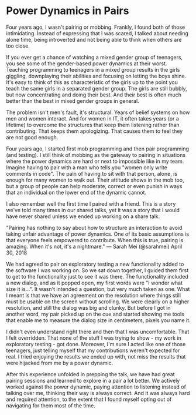 # Power Dynamics in Pairs

Four years ago, I wasn't pairing or mobbing. Frankly, I found both of those intimidating. Instead of expressing that I was scared, I talked about needing alone time, being introverted and not being able to think when others are too close.

If you ever get a chance of watching a mixed gender group of teenagers, you see some of the gender-based power dynamics at their worst. Teaching programming to teenagers in a mixed group results in the girls giggling, downplaying their abilities and focusing on letting the boys shine. It's easy to think of this as characteristic of the girls up to the point you teach the same girls in a separated gender group. The girls are still bubbly, but now concentrating and doing their best. And their best is often much better than the best in mixed gender groups in general.

The problem isn't men's fault, it's structural. Years of belief systems on how men and women interact. And for women in IT, it often takes years (or a lifetime) to overcome the structures that keep them listening rather than contributing. That keeps them apologizing. That causes them to feel they are not good enough.

Four years ago, I started first mob programming and then pair programming (and testing). I still think of mobbing as the gateway to pairing in situations where the power dynamics are hard or next to impossible like in my team. Imagine having to pair with a man who tells you "women only write comments in code". The pain of having to sit with that person, alone, is enough for many women to walk out. Their attitude shows in the mob too, but a group of people can help moderate, correct or even punish in ways that an individual on the lower end of the dynamic cannot.

I also remember well the first time I paired with a friend. This is a story we've told many times in our shared talks, yet it was a story that I would have never shared unless we ended up working on a share talk.

"Pairing has nothing to say about how to structure an interaction to avoid taking unfair advantage of power dynamics. One of its basic assumptions is that everyone feels empowered to contribute.
When this is true, pairing is amazing. When it's not, it's a nightmare."
— Sarah Mei (@sarahmei) April 30, 2018

We had agreed to pair on exploratory testing a new functionality added to the software I was working on.  So we sat down together, I guided them first to get to the functionality just to see it was there. The functionality included a new dialog, and as it popped open, my first words were "I wonder what size it is...". It wasn't intended a question, but very much taken as one. What I meant is that we have an agreement on the resolution where things still must be usable on the screen without scrolling. We were clearly on a higher resolution, and still the dialog was big and clunky. But before I got in another word, my pair picked up on the cue and started showing me tools that enable me to measure the dialog size in centimeters, pixels you name it.

I didn't even understand right there and then that I was uncomfortable. That I felt overridden. That none of the stuff I was trying to show - my work in exploratory testing - got done. Moreover, I'm sure I acted like one of those teenagers, just telling myself that my contributions weren't expected for real. I tried enjoying the results we ended up with, not miss the results that were hijacked from me by a power dynamic.

After this experience unfolded in prepping the talk, we have had great pairing sessions and learned to explore in a pair a lot better. We actively worked against the power dynamic, paying attention to listening instead of talking over me, thinking their way is always correct. And it was always hard and required attention, to the extent that I found myself opting out of navigating for them most of the time. 
